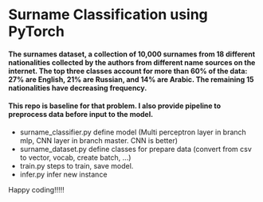 # Surname Classification using PyTorch

#### The surnames dataset, a collection of 10,000 surnames from 18 different nationalities collected by the authors from different name sources on the internet. The top three classes account for more than 60% of the data: 27% are English, 21% are Russian, and 14% are Arabic. The remaining 15 nationalities have decreasing frequency.

#### This repo is baseline for that problem. I also provide pipeline to preprocess data before input to the model.

* surname_classifier.py define model (Multi perceptron layer in branch mlp, CNN layer in branch master. CNN is better)
* surname_dataset.py define classes for prepare data (convert from csv to vector, vocab, create batch, ...)
* train.py steps to train, save model.
* infer.py infer new instance

Happy coding!!!!!

